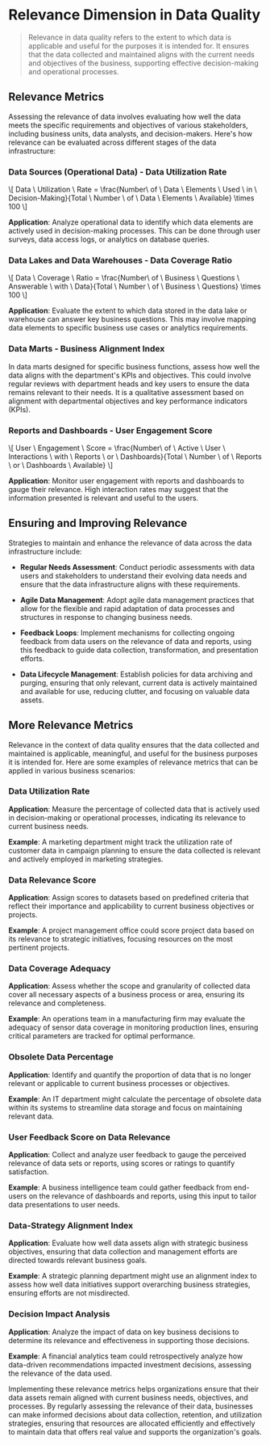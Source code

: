 # Relevance Dimension in Data Quality
> Relevance in data quality refers to the extent to which data is applicable and useful for the purposes it is intended for. It ensures that the data collected and maintained aligns with the current needs and objectives of the business, supporting effective decision-making and operational processes.

## Relevance Metrics
Assessing the relevance of data involves evaluating how well the data meets the specific requirements and objectives of various stakeholders, including business units, data analysts, and decision-makers. Here's how relevance can be evaluated across different stages of the data infrastructure:

### Data Sources (Operational Data) - Data Utilization Rate
\\[ Data \ Utilization \ Rate = \frac{Number\ of \ Data \ Elements \ Used \ in \ Decision-Making}{Total \ Number \ of \ Data \ Elements \ Available} \times 100 \\]

**Application**: Analyze operational data to identify which data elements are actively used in decision-making processes. This can be done through user surveys, data access logs, or analytics on database queries.

### Data Lakes and Data Warehouses - Data Coverage Ratio
\\[ Data \ Coverage \ Ratio = \frac{Number\ of \ Business \ Questions \ Answerable \ with \ Data}{Total \ Number \ of \ Business \ Questions} \times 100 \\]

**Application**: Evaluate the extent to which data stored in the data lake or warehouse can answer key business questions. This may involve mapping data elements to specific business use cases or analytics requirements.

### Data Marts - Business Alignment Index
In data marts designed for specific business functions, assess how well the data aligns with the department's KPIs and objectives. This could involve regular reviews with department heads and key users to ensure the data remains relevant to their needs. It is a qualitative assessment based on alignment with departmental objectives and key performance indicators (KPIs).

### Reports and Dashboards - User Engagement Score
\\[ User \ Engagement \ Score = \frac{Number\ of \ Active \ User \ Interactions \ with \ Reports \ or \ Dashboards}{Total \ Number \ of \ Reports \ or \ Dashboards \ Available} \\]

**Application**: Monitor user engagement with reports and dashboards to gauge their relevance. High interaction rates may suggest that the information presented is relevant and useful to the users.

## Ensuring and Improving Relevance
Strategies to maintain and enhance the relevance of data across the data infrastructure include:

* **Regular Needs Assessment**:
  Conduct periodic assessments with data users and stakeholders to understand their evolving data needs and ensure that the data infrastructure aligns with these requirements.

* **Agile Data Management**:
  Adopt agile data management practices that allow for the flexible and rapid adaptation of data processes and structures in response to changing business needs.

* **Feedback Loops**:
  Implement mechanisms for collecting ongoing feedback from data users on the relevance of data and reports, using this feedback to guide data collection, transformation, and presentation efforts.

* **Data Lifecycle Management**:
  Establish policies for data archiving and purging, ensuring that only relevant, current data is actively maintained and available for use, reducing clutter, and focusing on valuable data assets.

## More Relevance Metrics
Relevance in the context of data quality ensures that the data collected and maintained is applicable, meaningful, and useful for the business purposes it is intended for. Here are some examples of relevance metrics that can be applied in various business scenarios:

### Data Utilization Rate
**Application**: Measure the percentage of collected data that is actively used in decision-making or operational processes, indicating its relevance to current business needs.

**Example**: A marketing department might track the utilization rate of customer data in campaign planning to ensure the data collected is relevant and actively employed in marketing strategies.

### Data Relevance Score
**Application**: Assign scores to datasets based on predefined criteria that reflect their importance and applicability to current business objectives or projects.

**Example**: A project management office could score project data based on its relevance to strategic initiatives, focusing resources on the most pertinent projects.

### Data Coverage Adequacy
**Application**: Assess whether the scope and granularity of collected data cover all necessary aspects of a business process or area, ensuring its relevance and completeness.

**Example**: An operations team in a manufacturing firm may evaluate the adequacy of sensor data coverage in monitoring production lines, ensuring critical parameters are tracked for optimal performance.

### Obsolete Data Percentage
**Application**: Identify and quantify the proportion of data that is no longer relevant or applicable to current business processes or objectives.

**Example**: An IT department might calculate the percentage of obsolete data within its systems to streamline data storage and focus on maintaining relevant data.

### User Feedback Score on Data Relevance
**Application**: Collect and analyze user feedback to gauge the perceived relevance of data sets or reports, using scores or ratings to quantify satisfaction.

**Example**: A business intelligence team could gather feedback from end-users on the relevance of dashboards and reports, using this input to tailor data presentations to user needs.

### Data-Strategy Alignment Index
**Application**: Evaluate how well data assets align with strategic business objectives, ensuring that data collection and management efforts are directed towards relevant business goals.

**Example**: A strategic planning department might use an alignment index to assess how well data initiatives support overarching business strategies, ensuring efforts are not misdirected.

### Decision Impact Analysis
**Application**: Analyze the impact of data on key business decisions to determine its relevance and effectiveness in supporting those decisions.

**Example**: A financial analytics team could retrospectively analyze how data-driven recommendations impacted investment decisions, assessing the relevance of the data used.

Implementing these relevance metrics helps organizations ensure that their data assets remain aligned with current business needs, objectives, and processes. By regularly assessing the relevance of their data, businesses can make informed decisions about data collection, retention, and utilization strategies, ensuring that resources are allocated efficiently and effectively to maintain data that offers real value and supports the organization's goals.
